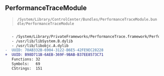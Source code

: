 ## PerformanceTraceModule

> `/System/Library/ControlCenter/Bundles/PerformanceTraceModule.bundle/PerformanceTraceModule`

```diff

   - /System/Library/PrivateFrameworks/PerformanceTrace.framework/PerformanceTrace
   - /usr/lib/libSystem.B.dylib
   - /usr/lib/libobjc.A.dylib
-  UUID: 70AB332B-6904-3122-B6E5-42FE9EC28228
+  UUID: B98D711B-6AEB-369F-9BAB-B37EE8573C71
   Functions: 32
   Symbols:   69
   CStrings:  151

```
